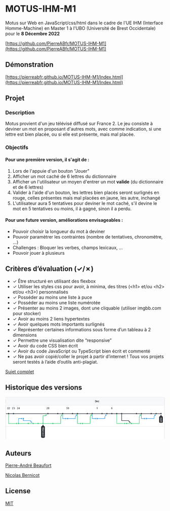 # MOTUS-IHM-M1
Motus sur Web en JavaScript/css/html dans le cadre de l'UE IHM (Interface Homme-Machine) en Master 1 à l'UBO (Université de Brest Occidentale) pour le **8 Décembre 2022**

[https://github.com/PierreABfr/MOTUS-IHM-M1](https://github.com/PierreABfr/MOTUS-IHM-M1)
## Démonstration
[https://pierreabfr.github.io/MOTUS-IHM-M1/Index.html](https://pierreabfr.github.io/MOTUS-IHM-M1/Index.html)

## Projet
### Description
Motus provient d'un jeu télévisé diffusé sur France 2.
Le jeu consiste à deviner un mot en proposant d'autres mots, avec comme indication, si une lettre est bien placée, ou si elle est présente, mais mal placée.
### Objectifs
#### Pour une première version, il s'agit de :
1) Lors de l'appuie d'un bouton "Jouer"
2) Afficher un mot caché de 6 lettres du dictionnaire
3) Afficher un l'utilisateur un moyen d'entrer un mot **valide** (du dictionnaire et de 6 lettres)
4) Valider à l'aide d'un bouton, les lettres bien placés seront surlignés en rouge, celles présentes mais mal placées en jaune, les autre, inchangé
5) L'utilisateur aura 5 tentatives pour deviner le mot caché, s'il devine le mot en 5 tentatives ou moins, il à gagné, sinon il a perdu.

#### Pour une future version, améliorations envisageables :
- Pouvoir choisir la longueur du mot à deviner
- Pouvoir paramètrer les contraintes (nombre de tentatives, chronomètre, ...)
- Challenges : Bloquer les verbes, champs lexicaux, ...
- Pouvoir jouer à plusieurs

## Critères d’évaluation (✓/✗)
- ✓ Être structuré en utilisant des flexbox
- ✓ Utiliser les styles css pour avoir, à minima, des titres (\<h1> et/ou \<h2> et/ou \<h3>) personnalisés
- ✓ Posséder au moins une liste à puce
- ✓ Posséder au moins une liste numérotée
- ✓ Présenter au moins 2 images, dont une cliquable (utiliser imgbb.com pour stocker)
- ✓ Avoir au moins 2 liens hypertextes
- ✓ Avoir quelques mots importants surlignés
- ✓ Représenter certaines informations sous forme d’un tableau à 2 dimensions
- ✓ Permettre une visualisation dite “responsive”
- ✓ Avoir du code CSS bien écrit
- ✓ Avoir du code JavaScript ou TypeScript bien écrit et commenté
- ✓ Ne pas avoir copié/coller le projet à partir d’internet ! Tous vos projets seront testés à l’aide d’outils anti-plagiat.

[Sujet complet](https://docs.google.com/document/d/1Zm464qi3GMnQlCeocBBhgWgTID81xMfnIfH-J0lePlk/edit#)

## Historique des versions
![img](https://github.com/PierreABfr/MOTUS-IHM-M1/blob/main/assets/histo.png)

## Auteurs
[Pierre-André Beaufort](https://github.com/PierreABfr)

[Nicolas Bernicot](https://github.com/Nicolas-BT)

## License

[MIT](https://choosealicense.com/licenses/mit/)
